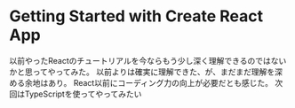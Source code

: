 # Getting Started with Create React App
以前やったReactのチュートリアルを今ならもう少し深く理解できるのではないかと思ってやってみた。
以前よりは確実に理解できた、が、まだまだ理解を深める余地はあり。
React以前にコーディング力の向上が必要だとも感じた。
次回はTypeScriptを使ってやってみたい
